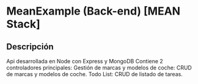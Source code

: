 # MeanExample (Back-end) [MEAN Stack]

## Descripción

Api desarrollada en Node con Express y MongoDB Contiene 2 controladores principales: 
Gestión de marcas y modelos de coche: CRUD de marcas y modelos de coche.
Todo List: CRUD de listado de tareas.
